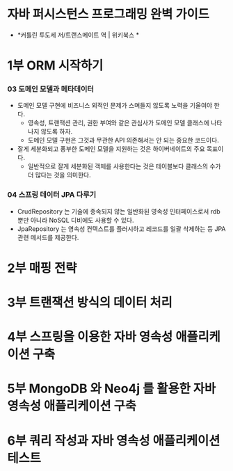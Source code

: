 # 자바 퍼시스턴스 프로그래밍 완벽 가이드

- *커틀린 투도세 저/트랜스메이트 역 | 위키북스 *

# 1부 ORM 시작하기 

### 03 도메인 모델과 메타데이터

- 도메인 모델 구현에 비즈니스 외적인 문제가 스며들지 않도록 노력을 기울여야 한다.
  - 영속성, 트랜잭션 관리, 권한 부여와 같은 관심사가 도메인 모델 클래스에 나타나지 않도록 하자. 
  - 도메인 모델 구현은 그것과 무관한 API 의존해서는 안 되는 중요한 코드이다.
- 잘게 세분화되고 풍부한 도메인 모델을 지원하는 것은 하이버네이트의 주요 목표이다.
  - 일반적으로 잘게 세분화된 객체를 사용한다는 것은 테이블보다 클래스의 수가 더 많다는 것을 의미한다.

### 04 스프링 데이터 JPA 다루기

- CrudRepository 는 기술에 종속되지 않는 일반화된 영속성 인터페이스로서 rdb 뿐만 아니라 NoSQL 디비에도 사용할 수 있다.
- JpaRepository 는 영속성 컨텍스트를 플러시하고 레코드를 일괄 삭제하는 등 JPA 관련 메서드를 제공한다.

# 2부 매핑 전략

# 3부 트랜잭션 방식의 데이터 처리

# 4부 스프링을 이용한 자바 영속성 애플리케이션 구축

# 5부 MongoDB 와 Neo4j 를 활용한 자바 영속성 애플리케이션 구축

# 6부 쿼리 작성과 자바 영속성 애플리케이션 테스트